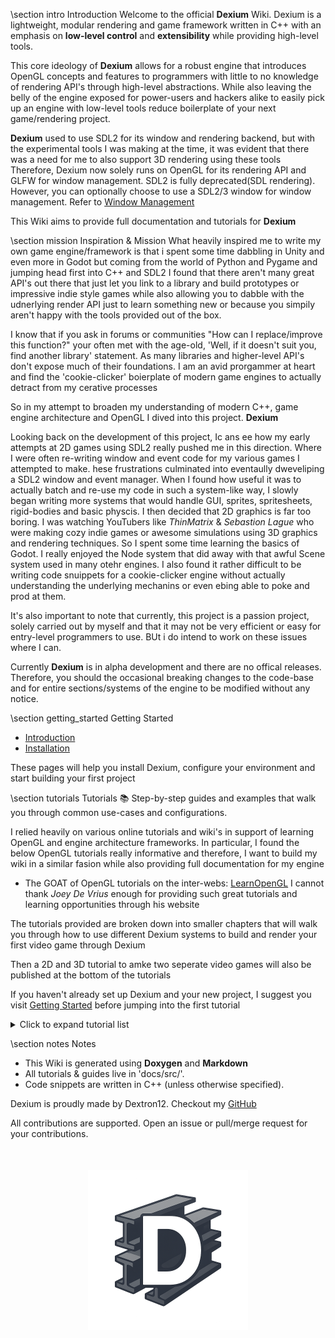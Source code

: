 ﻿\section intro Introduction
Welcome to the official **Dexium** Wiki.
Dexium is a lightweight, modular rendering and game framework written in C++ with an emphasis on **low-level control** and **extensibility** while providing high-level tools.

This core ideology of **Dexium** allows for a robust engine that introduces OpenGL concepts and features to programmers with little to no knowledge of rendering API's through high-level abstractions. While also leaving the belly of the engine exposed for power-users and hackers alike to easily pick up an engine with low-level tools reduce boilerplate of your next game/rendering project.

**Dexium** used to use SDL2 for its window and rendering backend, but with the experimental tools I was making at the time, it was evident that there was a need for me to also support 3D rendering using these tools
Therefore, Dexium now solely runs on OpenGL for its rendering API and GLFW for window management. SDL2 is fully deprecated(SDL rendering). However, you can optionally choose to use a SDL2/3 window for window management. Refer to [Window Management](_docs/Window.md)


This Wiki aims to provide full documentation and tutorials for **Dexium**

\section mission Inspiration & Mission
What heavily inspired me to write my own game engine/framework is that i spent some time dabbling in Unity and even more in Godot
but coming from the world of Python and Pygame and jumping head first into C++ and SDL2 I found that there aren't many great API's out there
that just let you link to a library and build prototypes or impressive indie style games while also allowing you to dabble with the udnerlying render API
just to learn something new or because you simpily aren't happy with the tools provided out of the box.

I know that if you ask in forums or communities "How can I replace/improve this function?" your often met with the age-old,
'Well, if it doesn't suit you, find another library' statement. As many libraries and higher-level API's don't expose much of their foundations.
I am an avid prorgammer at heart and find the 'cookie-clicker' boierplate of modern game engines to actually detract from my cerative processes

So in my attempt to broaden my understanding of modern C++, game engine architecture and OpenGL I dived into this project. **Dexium**

Looking back on the development of this project, Ic ans ee how my early attempts at 2D games using SDL2 really pushed me in this direction.
Where I were often re-writing window and event code for my various games I attempted to make. hese frustrations culminated into eventaully dweveliping a SDL2 window and event manager.
When I found how useful it was to actually batch and re-use my code in such a system-like way, I slowly began writing more systems that would handle GUI, sprites, spritesheets, rigid-bodies and basic physcis.
I then decided that 2D graphics is far too boring. I was watching YouTubers like *ThinMatrix* & *Sebastion Lague* who were making cozy indie games or awesome simulations
using 3D graphics and rendering techniques. So I spent some time learning the basics of Godot. I really enjoyed the Node system that did away with that awful Scene system used in many otehr engines.
I also found it rather difficult to be writing code snuippets for a cookie-clicker engine without actually understanding the underlying mechanins or even ebing able to poke and prod at them.

It's also important to note that currently, this project is a passion project, solely carried out by myself and that it may not be very efficient or
easy for entry-level programmers to use. BUt i do intend to work on these issues where I can.

Currently **Dexium** is in alpha development and there are no offical releases. Therefore, you should the occasional breaking changes
to the code-base and for entire sections/systems of the engine to be modified without any notice.


\section getting_started Getting Started
- [Introduction](getting_started.html)
- [Installation](install.html)

These pages will help you install Dexium, configure your environment and start building your first project


\section tutorials Tutorials 📚
Step-by-step guides and examples that walk you through common use-cases and configurations.

I relied heavily on various online tutorials and wiki's in support of learning OpenGL and engine architecture frameworks.
In particular, I found the below OpenGL tutorials really informative and therefore, I want to build my wiki in a similar fasion while also providing full documentation for my engine

- The GOAT of OpenGL tutorials on the inter-webs: [LearnOpenGL](https://learnopengl.com/)
I cannot thank *Joey De Vrius* enough for providing such great tutorials and learning opportunities through his website

The tutorials provided are broken down into smaller chapters that will walk you through how to use different Dexium systems
to build and render your first video game through Dexium

Then a 2D and 3D tutorial to amke two seperate video games will also be published at the bottom of the tutorials

If you haven't already set up Dexium and your new project, I suggest you visit [Getting Started](getting_started.md) before jumping into the first tutorial

<details>
	<summary>Click to expand tutorial list</summary>

- <a href="tutorials/tut_1_hello_window.md" title="Learn how to open your first Dexium window and render a blank scene.">1. Hello Window!</a>
- <a href="tutorials/tut_2_vfs.md" title="Understand Dexium's Virtual File System">2. The power of VFS</a>
- <a href="tutorials/tut_3_assets.md" title="Learn how to laod, manage and hot-relaod assets in Dexium">3. Asset Galore</a>
- <a href="tutorials/tut_4_camera.md" title="Learn all about Dexiums Camera systems">4. Cameras</a>
- <a href="tutorials/tut_5_mesh.md" title="Render your first triangle and understand Dexium meshes">5. Illumanti</a>
- <a href="tutorials/tut_6_sprite.md" title="Create and move sprites around with transforms and materials">6. Sprites & Movement</a>
- <a href="tutorials/tut_7_spritesheet.md" title="Optimize rendering using spritesheets and texture atlas's">7. Spritesheets</a>
- <a href="tutorials/tut_8_going_3d.md" title="From 2D to 3D rendering - taking your first steps.">8. Going 3D</a>
- <a href="tutorials/tut_9_shaders.md" title="Delve into the world of GLSL and connecting them to Dexium">9. Ma, the LSD!</a>

</details>


\section notes Notes
- This Wiki is generated using **Doxygen** and **Markdown**
- All tutorials & guides live in 'docs/src/'.
- Code snippets are written in C++ (unless otherwise specified).

Dexium is proudly made by Dextron12. Checkout my [GitHub](https://github.com/Dextron12)

All contributions are supported. Open an issue or pull/merge request for your contributions.

<div style="text-align: center; margin-top: 50px;">
    <img src="image/logo.png" width="256" height="256">
</div>